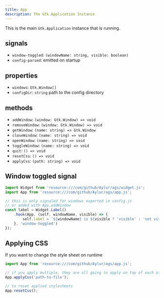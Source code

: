 ```yaml
---
title: App
description: The Gtk.Application Instance
---
```


This is the main `Gtk.Application` instance that is running.

## signals

* `window-toggled`: `(windowName: string, visible: boolean)`
* `config-parsed`: emitted on startup

## properties

* `windows`: `Gtk.Window[]`
* `configDir`: `string` path to the config directory

## methods

* `addWindow`: `(window: Gtk.Window) => void`
* `removeWindow`: `(window: Gtk.Window) => void`
* `getWindow`: `(name: string) => Gtk.Window`
* `closeWindow`: `(name: string) => void`
* `openWindow`: `(name: string) => void`
* `toggleWindow`: `(name: string) => void`
* `quit`: `() => void`
* `resetCss`: `() => void`
* `applyCss`: `(path: string) => void`

## Window toggled signal

```js
import Widget from 'resource:///com/github/Aylur/ags/widget.js';
import App from 'resource:///com/github/Aylur/ags/app.js';

// this is only signaled for windows exported in config.js
// or added with App.addWindow
const label = Widget.Label()
    .hook(App, (self, windowName, visible) => {
        self.label = `${windowName} is ${visible ? 'visible' : 'not visible'}`;
    }, 'window-toggled')
});
```

## Applying CSS

If you want to change the style sheet on runtime

```js
import App from 'resource:///com/github/Aylur/ags/app.js';

// if you apply multiple, they are all going to apply on top of each other
App.applyCss('path-to-file');

// to reset applied stylesheets
App.resetCss();
```
